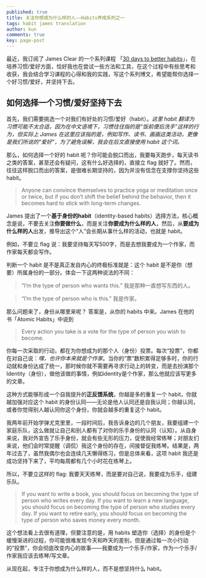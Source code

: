 ```yaml
---
published: true
title: 关注你想成为什么样的人——Habits养成系列之一
tags: habit james translation
author: kun
comments: true
key: page-post
---
```

最近，我订阅了 James Clear 的一个系列课程 「[30 days to better habits](https://jamesclear.com/30-days)」，在培养习惯/爱好方面，恰好我也在尝试一些方法和工具，在这个过程中有些思考和收获，我会结合学习课程的心得和我的实践，写这个系列博文，希望能帮你选择一个好习惯/爱好，并坚持下去。

## 如何选择一个习惯/爱好坚持下去


首先，我们需要挑选一个对我们有好处的习惯/爱好（habit）。_这里 habit 翻译为习惯可能不太合适，因为在中文语境下，习惯往往指的是“饭前便后洗手”这样的行为，但实际上 James 在这里应该指的是，例如写作、读书、画画这类活动，更像是我们所说的“爱好”，为了避免误解，我会在后文直接使用 habit 这个词。_

那么，如何选择一个好的 habit 呢？你可能会脱口而出，我要每天跑步，每天读书之类的答案，甚至还会有疑问，这有什么好选择的，直接立 flag 就好了。然而，往往这样脱口而出的答案，是很难长期坚持的，因为并没有信念在支撑你坚持这些 habit。

> Anyone can convince themselves to practice yoga or meditation once or twice, but if you don’t shift the belief behind the behavior, then it becomes hard to stick with long-term changes. 

James 提出了一个**基于身份的habit**（identity-based habits）选择方法，核心概念是说，不要去关注**你要做什么**，而是关注**你要成为什么样的人**，然后，从**要成为什么样的人**出发，推导出这个“人”会长期从事什么样的活动，也就是 habit。

例如，不要立 flag 说：我要坚持每天写500字，而是去想我要成为一个作家，而作家每天都会写作。

判断一个 habit 是不是真正发自内心的终极标准就是：这个 habit 是不是你（想要）所属身份的一部分。体会一下这两种说法的不同：

> “I’m the type of person who wants this.” 我是那种一直想写东西的人。

> “I’m the type of person who is this.” 我是作家。


那么问题来了，身份从哪里来呢？
答案是，从你的 habits 中来。James 在他的书「Atomic Habits」中说到

> Every action you take is a vote for the type of person you wish to become.

你每一次采取的行动，都在为你想成为的那个人（身份）投票。每次“投票”，你都在对自己说：_嘿，也许你本来就是个作家_。当你的“票”数积累得足够多时，你的行动就和身份达成了统一，那时候你就不需要再寻求行动上的转变，而是去扮演那个Identity（身份），做他该做的事情，例如identity是个作家，那么他就应该写更多的文章。

这种方式能够形成一个自我提升的**正反馈系统**，你越是多的重复一个 habit，你就越加强对应这个 habit 的身份认同——无论是他人认同还是自我认同；你越认同，或者你觉得别人越认同你这个身份，你就会越多的重复这个 habit。

我两年前开始学弹尤克里里，一段时间后，我告诉身边的几个朋友，我要组建一个家庭乐队，这么做就让自己和别人都有了对你的乐手身份的认同（认知）。从自身来说，我对外宣告了乐手身份，就会有些无形的压力，促使我经常练琴；对朋友们来说，他们会时常提醒（调侃）我这个身份的存在，间接督促我练琴。结果是，两年过去了，虽然我偶尔也会连续几天懒得练习，但是总体来看，这项 habit 我还是成功坚持下来了，平均每周都有几个小时花在练琴上。

所以，不要立这样的 flag: 我要天天练琴，而是要对自己说，我要成为乐手，组建乐队。

> If you want to write a book, you should focus on becoming the type of person who writes every day.
If you want to learn a new language, you should focus on becoming the type of person who studies every day.
If you want to retire early, you should focus on becoming the type of person who saves money every month.

这个想法看上去很有道理，但要注意的是，用 habits 塑造你（选择）的身份是个缓慢渐进的过程，你可能很难发现今天和昨天的差别，但是通过每一次小行动的“投票”，你会彻底改变内心的故事——我要成为一个乐手/作家，作为一个乐手/作家我应该去练琴/写文章。

从现在起，专注于你想成为什么样的人，而不是想坚持什么 habit。



